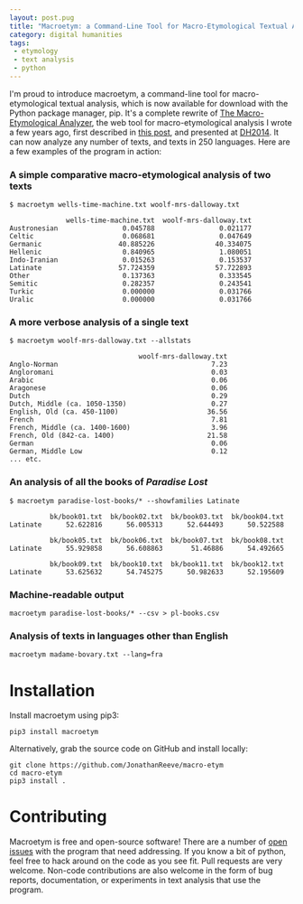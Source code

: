 ```yaml
---
layout: post.pug
title: "Macroetym: a Command-Line Tool for Macro-Etymological Textual Analysis"
category: digital humanities
tags:
 - etymology
 - text analysis
 - python
---
```


I'm proud to introduce macroetym, a command-line tool for macro-etymological textual analysis, which is now available for download with the Python package manager, pip. It's a complete rewrite of [The Macro-Etymological Analyzer](http://jonreeve.com/etym), the web tool for macro-etymological analysis I wrote a few years ago, first described in [this post](/2013/11/introducing-the-macro-etymological-analyzer), and presented at [DH2014](http://jonreeve.com/dh2014/). It can now analyze any number of texts, and texts in 250 languages. Here are a few examples of the program in action:

### A simple comparative macro-etymological analysis of two texts

```
$ macroetym wells-time-machine.txt woolf-mrs-dalloway.txt

              wells-time-machine.txt  woolf-mrs-dalloway.txt
Austronesian                0.045788                0.021177
Celtic                      0.068681                0.047649
Germanic                   40.885226               40.334075
Hellenic                    0.840965                1.080051
Indo-Iranian                0.015263                0.153537
Latinate                   57.724359               57.722893
Other                       0.137363                0.333545
Semitic                     0.282357                0.243541
Turkic                      0.000000                0.031766
Uralic                      0.000000                0.031766
```

### A more verbose analysis of a single text

```
$ macroetym woolf-mrs-dalloway.txt --allstats

                                woolf-mrs-dalloway.txt
Anglo-Norman                                      7.23
Angloromani                                       0.03
Arabic                                            0.06
Aragonese                                         0.06
Dutch                                             0.29
Dutch, Middle (ca. 1050-1350)                     0.27
English, Old (ca. 450-1100)                      36.56
French                                            7.81
French, Middle (ca. 1400-1600)                    3.96
French, Old (842-ca. 1400)                       21.58
German                                            0.06
German, Middle Low                                0.12
... etc.
```

### An analysis of all the books of _Paradise Lost_

```
$ macroetym paradise-lost-books/* --showfamilies Latinate        

          bk/book01.txt  bk/book02.txt  bk/book03.txt  bk/book04.txt
Latinate      52.622816      56.005313      52.644493      50.522588   

          bk/book05.txt  bk/book06.txt  bk/book07.txt  bk/book08.txt
Latinate      55.929858      56.608863       51.46886      54.492665   

          bk/book09.txt  bk/book10.txt  bk/book11.txt  bk/book12.txt  
Latinate      53.625632      54.745275      50.982633      52.195609  
```

### Machine-readable output

    macroetym paradise-lost-books/* --csv > pl-books.csv

### Analysis of texts in languages other than English

    macroetym madame-bovary.txt --lang=fra

# Installation

Install macroetym using pip3:

    pip3 install macroetym

Alternatively, grab the source code on GitHub and install locally:

    git clone https://github.com/JonathanReeve/macro-etym
    cd macro-etym
    pip3 install .

# Contributing

Macroetym is free and open-source software! There are a number of [open issues](https://github.com/JonathanReeve/macro-etym/issues) with the program that need addressing. If you know a bit of python, feel free to hack around on the code as you see fit. Pull requests are very welcome. Non-code contributions are also welcome in the form of bug reports, documentation, or experiments in text analysis that use the program.
